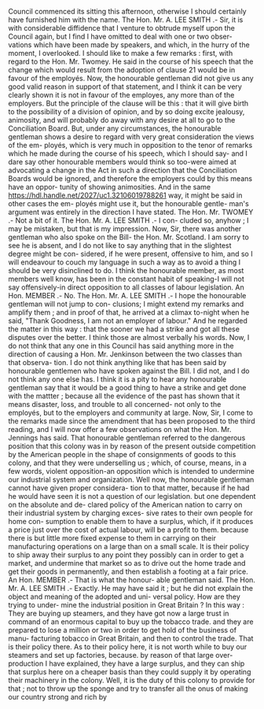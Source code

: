 Council commenced its sitting this afternoon, otherwise I should certainly have furnished him with the name. The Hon. Mr. A. LEE SMITH .- Sir, it is with considerable diffidence that I venture to obtrude myself upon the Council again, but I find I have omitted to deal with one or two obser- vations which have been made by speakers, and which, in the hurry of the moment, I overlooked. I should like to make a few remarks : first, with regard to the Hon. Mr. Twomey. He said in the course of his speech that the change which would result from the adoption of clause 21 would be in favour of the employés. Now, the honourable gentleman did not give us any good valid reason in support of that statement, and I think it can be very clearly shown it is not in favour of the employes, any more than of the employers. But the principle of the clause will be this : that it will give birth to the possibility of a division of opinion, and by so doing excite jealousy, animosity, and will probably do away with any desire at all to go to the Conciliation Board. But, under any circumstances, the honourable gentleman shows a desire to regard with very great consideration the views of the em- ployés, which is very much in opposition to the tenor of remarks which he made during the course of his speech, which I should say- and I dare say other honourable members would think so too-were aimed at advocating a change in the Act in such a direction that the Conciliation Boards would be ignored, and therefore the employers could by this means have an oppor- tunity of showing animosities. And in the same https://hdl.handle.net/2027/uc1.32106019788261 way, it might be said in other cases the em- ployés might use it, but the honourable gentle- man's argument was entirely in the direction I have stated. The Hon. Mr. TWOMEY .- Not a bit of it. The Hon. Mr. A. LEE SMITH .- I con- cluded so, anyhow ; I may be mistaken, but that is my impression. Now, Sir, there was another gentleman who also spoke on the Bill- the Hon. Mr. Scotland. I am sorry to see he is absent, and I do not like to say anything that in the slightest degree might be con- sidered, if he were present, offensive to him, and so I will endeavour to couch my language in such a way as to avoid a thing I should be very disinclined to do. I think the honourable member, as most members well know, has been in the constant habit of speaking-I will not say offensively-in direct opposition to all classes of labour legislation. An Hon. MEMBER .- No. The Hon. Mr. A. LEE SMITH .- I hope the honourable gentleman will not jump to con- clusions; I might extend my remarks and amplify them ; and in proof of that, he arrived at a climax to-night when he said, "Thank Goodness, I am not an employer of labour." And he regarded the matter in this way : that the sooner we had a strike and got all these disputes over the better. I think those are almost verbally his words. Now, I do not think that any one in this Council has said anything more in the direction of causing a Hon. Mr. Jenkinson between the two classes than that observa- tion. I do not think anything like that has been said by honourable gentlemen who have spoken against the Bill. I did not, and I do not think any one else has. I think it is a pity to hear any honourable gentleman say that it would be a good thing to have a strike and get done with the mattter ; because all the evidence of the past has shown that it means disaster, loss, and trouble to all concerned- not only to the employés, but to the employers and community at large. Now, Sir, I come to the remarks made since the amendment that has been proposed to the third reading, and I will now offer a few observations on what the Hon. Mr. Jennings has said. That honourable gentleman referred to the dangerous position that this colony was in by reason of the present outside competition by the American people in the shape of consignments of goods to this colony, and that they were underselling us ; which, of course, means, in a few words, violent opposition-an opposition which is intended to undermine our industrial system and organization. Well now, the honourable gentleman cannot have given proper considera- tion to that matter, because if he had he would have seen it is not a question of our legislation. but one dependent on the absolute and de- clared policy of the American nation to carry on their industrial system by charging exces- sive rates to their own people for home con- sumption to enable them to have a surplus, which, if it produces a price just over the cost of actual labour, will be a profit to them. because there is but little more fixed expense to them in carrying on their manufacturing operations on a large than on a small scale. It is their policy to ship away their surplus to any point they possibly can in order to get a market, and undermine that market so as to drive out the home trade and get their goods in permanently, and then establish a footing at a fair price. An Hon. MEMBER .- That is what the honour- able gentleman said. The Hon. Mr. A. LEE SMITH .- Exactly. He may have said it ; but he did not explain the object and meaning of the adopted and uni- versal policy. How are they trying to under- mine the industrial position in Great Britain ? In this way : They are buying up steamers, and they have got now a large trust in command of an enormous capital to buy up the tobacco trade. and they are prepared to lose a million or two in order to get hold of the business of manu- facturing tobacco in Great Britain, and then to control the trade. That is their policy there. As to their policy here, it is not worth while to buy our steamers and set up factories, because. by reason of that large over-production I have explained, they have a large surplus, and they can ship that surplus here on a cheaper basis than they could supply it by operating their machinery in the colony. Well, it is the duty of this colony to provide for that ; not to throw up the sponge and try to transfer all the onus of making our country strong and rich by 
